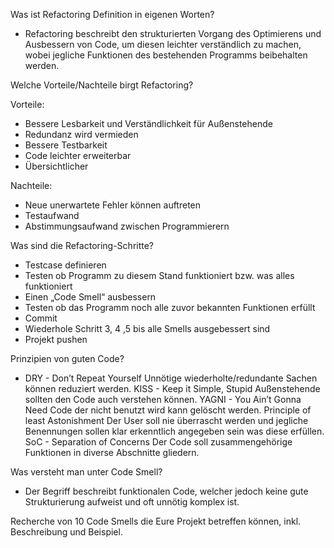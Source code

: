 Was ist Refactoring Definition in eigenen Worten?

- Refactoring beschreibt den strukturierten Vorgang des Optimierens und Ausbessern von Code, um diesen leichter verständlich zu machen, wobei jegliche Funktionen des bestehenden Programms beibehalten werden.



Welche Vorteile/Nachteile birgt Refactoring?

Vorteile: 
- Bessere Lesbarkeit und Verständlichkeit für Außenstehende
- Redundanz wird vermieden
- Bessere Testbarkeit
- Code leichter erweiterbar
- Übersichtlicher

Nachteile: 
- Neue unerwartete Fehler können auftreten
- Testaufwand
- Abstimmungsaufwand zwischen Programmierern


Was sind die Refactoring-Schritte?
- Testcase definieren
- Testen ob Programm zu diesem Stand funktioniert bzw. was alles funktioniert
- Einen „Code Smell“ ausbessern 
- Testen ob das Programm noch alle zuvor bekannten Funktionen erfüllt
- Commit
- Wiederhole Schritt 3, 4 ,5 bis alle Smells ausgebessert sind
- Projekt pushen


Prinzipien von guten Code?
- DRY - Don’t Repeat Yourself Unnötige wiederholte/redundante Sachen können reduziert werden. KISS - Keep it Simple, Stupid Außenstehende sollten den Code auch verstehen können. YAGNI - You Ain’t Gonna Need Code der nicht benutzt wird kann gelöscht werden. Principle of least Astonishment Der User soll nie überrascht werden und jegliche Benennungen sollen klar erkenntlich angegeben sein was diese erfüllen. SoC - Separation of Concerns Der Code soll zusammengehörige Funktionen in diverse Abschnitte gliedern.


Was versteht man unter Code Smell?
- Der Begriff beschreibt funktionalen Code, welcher jedoch keine gute Strukturierung aufweist und oft unnötig komplex ist.



Recherche von 10 Code Smells die Eure Projekt betreffen können, inkl. Beschreibung und Beispiel.
